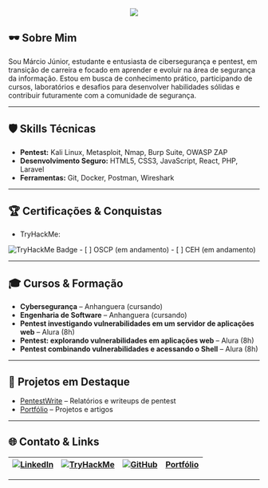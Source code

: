 







<div align="center">
  <img src="https://readme-typing-svg.vercel.app/?color=00ff00&size=35&center=true&vCenter=true&width=1000&lines=HELLO,+I'M+M%C3%A1rcio+J%C3%BAnior;CYBERSECURITY+%7C+PENTESTER+%7C+WEB+DEVELOPER" />
</div>

## 🕶️ Sobre Mim

Sou Márcio Júnior, estudante e entusiasta de cibersegurança e pentest, em transição de carreira e focado em aprender e evoluir na área de segurança da informação. Estou em busca de conhecimento prático, participando de cursos, laboratórios e desafios para desenvolver habilidades sólidas e contribuir futuramente com a comunidade de segurança.

---

## 🛡️ Skills Técnicas

- **Pentest:** Kali Linux, Metasploit, Nmap, Burp Suite, OWASP ZAP
- **Desenvolvimento Seguro:** HTML5, CSS3, JavaScript, React, PHP, Laravel
- **Ferramentas:** Git, Docker, Postman, Wireshark

---

## 🏆 Certificações & Conquistas

- TryHackMe:
<img src="https://tryhackme-badges.s3.amazonaws.com/JuniorSixx.png" alt="TryHackMe Badge" />
- [ ] OSCP (em andamento)
- [ ] CEH (em andamento)

---

## 🎓 Cursos & Formação

- **Cybersegurança** – Anhanguera (cursando)
- **Engenharia de Software** – Anhanguera (cursando)
- **Pentest investigando vulnerabilidades em um servidor de aplicações web** – Alura (8h)
- **Pentest: explorando vulnerabilidades em aplicações web** – Alura (8h)
- **Pentest combinando vulnerabilidades e acessando o Shell** – Alura (8h)

---

## 🚀 Projetos em Destaque

- [PentestWrite](https://github.com/JuniorSixx/PentestWrite) – Relatórios e writeups de pentest
- [Portfólio](https://juniorcyber.vercel.app/) – Projetos e artigos

---

## 🌐 Contato & Links

| [![LinkedIn](https://img.shields.io/badge/LinkedIn-0077B5?style=flat&logo=linkedin&logoColor=white)](https://www.linkedin.com/in/marciojr1999) | [![TryHackMe](https://img.shields.io/badge/TryHackMe-212C42?style=flat&logo=tryhackme&logoColor=white)](https://tryhackme.com/p/JuniorSixx) | [![GitHub](https://img.shields.io/badge/GitHub-181717?style=flat&logo=github&logoColor=white)](https://github.com/JuniorSixx) | [Portfólio](https://juniorcyber.vercel.app/) |
|---|---|---|---|

---


